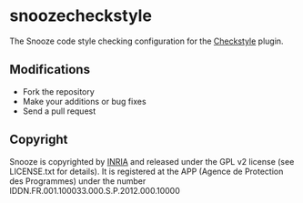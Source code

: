 # snoozecheckstyle

The Snooze code style checking configuration for the [Checkstyle](http://checkstyle.sourceforge.net/) plugin.

## Modifications 

* Fork the repository
* Make your additions or bug fixes
* Send a pull request

## Copyright

Snooze is copyrighted by [INRIA](http://www.inria.fr/en) and released under the GPL v2 license (see LICENSE.txt for details). It is registered at the APP (Agence de Protection des Programmes) 
under the number IDDN.FR.001.100033.000.S.P.2012.000.10000
